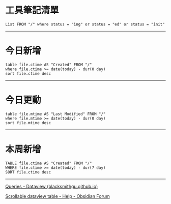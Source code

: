 # 工具筆記清單
```dataview
List FROM "/" where status = "ing" or status = "ed" or status = "init"
```
---
# 今日新增
```dataview
table file.ctime AS "Created" FROM "/" 
where file.ctime >= date(today) - dur(0 day) 
sort file.ctime desc
```
---
# 今日更動
```dataview
table file.mtime AS "Last Modified" FROM "/" 
where file.mtime >= date(today) - dur(0 day) 
sort file.mtime desc
```
---
# 本周新增
```dataview
TABLE file.ctime AS "Created" FROM "/" 
WHERE file.ctime >= date(today) - dur(7 day) 
SORT file.ctime desc
```
---
[Queries - Dataview (blacksmithgu.github.io)](https://blacksmithgu.github.io/obsidian-dataview/query/queries/)


[Scrollable dataview table - Help - Obsidian Forum](https://forum.obsidian.md/t/scrollable-dataview-table/29009/10)